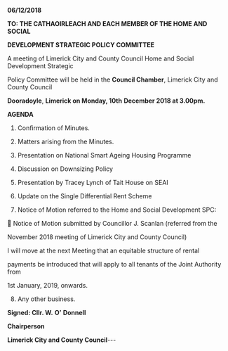 **06/12/2018**

**TO: THE CATHAOIRLEACH AND EACH MEMBER OF THE HOME AND SOCIAL**

**DEVELOPMENT STRATEGIC POLICY COMMITTEE**

A meeting of Limerick City and County Council Home and Social Development Strategic

Policy Committee will be held in the **Council Chamber**, Limerick City and County Council

**Dooradoyle**, **Limerick on Monday, 10th** **December 2018 at 3.00pm.**

**AGENDA**

1. Confirmation of Minutes.

2. Matters arising from the Minutes.

3. Presentation on National Smart Ageing Housing Programme

4. Discussion on Downsizing Policy

5. Presentation by Tracey Lynch of Tait House on SEAI

6. Update on the Single Differential Rent Scheme

7. Notice of Motion referred to the Home and Social Development SPC:

 Notice of Motion submitted by Councillor J. Scanlan (referred from the

November 2018 meeting of Limerick City and County Council)

I will move at the next Meeting that an equitable structure of rental

payments be introduced that will apply to all tenants of the Joint Authority from

1st January, 2019, onwards.

8. Any other business.

**Signed: Cllr. W.** **O’** **Donnell**

**Chairperson**

**Limerick City and County Council**---
